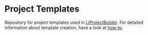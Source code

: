 # Project Templates

Repository for project templates used in [LjProjectBuilder](https://github.com/starwit/lj-projectbuilder). For detailed information about template creation, have a look at [how-to](https://github.com/starwit/lj-projectbuilder/blob/develop/docs/templates-howto.md).
